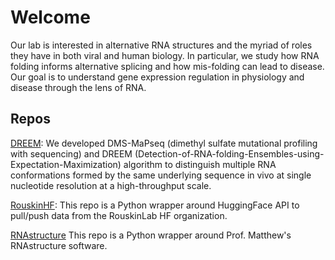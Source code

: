 

# Welcome

Our lab is interested in alternative RNA structures and the myriad of roles they have in both viral and human biology. In particular, we study how RNA folding informs alternative splicing and how mis-folding can lead to disease. Our goal is to understand gene expression regulation in physiology and disease through the lens of RNA. 

## Repos

[DREEM](https://github.com/rouskinlab/DREEM):
We developed DMS-MaPseq (dimethyl sulfate mutational profiling with sequencing) and DREEM (Detection-of-RNA-folding-Ensembles-using-Expectation-Maximization) algorithm to distinguish multiple RNA conformations formed by the same underlying sequence in vivo at single nucleotide resolution at a high-throughput scale. 

[RouskinHF](https://github.com/rouskinlab/rouskinhf):
This repo is a Python wrapper around HuggingFace API to pull/push data from the RouskinLab HF organization. 

[RNAstructure](https://github.com/rouskinlab/RNAstructure)
This repo is a Python wrapper around Prof. Matthew's RNAstructure software. 
